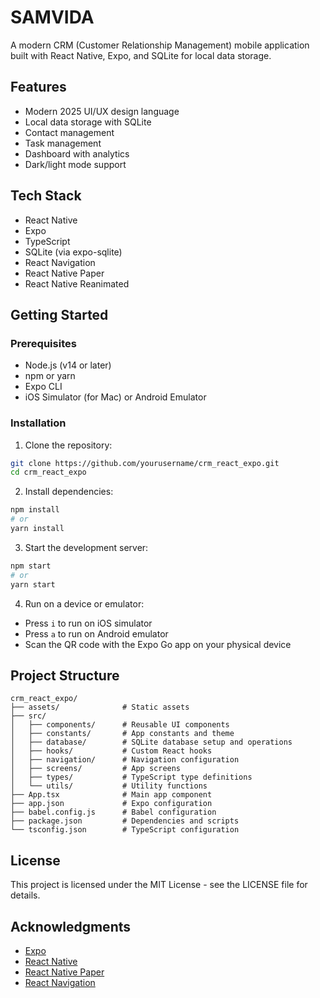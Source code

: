 # SAMVIDA

A modern CRM (Customer Relationship Management) mobile application built with React Native, Expo, and SQLite for local data storage.

## Features

- Modern 2025 UI/UX design language
- Local data storage with SQLite
- Contact management
- Task management
- Dashboard with analytics
- Dark/light mode support

## Tech Stack

- React Native
- Expo
- TypeScript
- SQLite (via expo-sqlite)
- React Navigation
- React Native Paper
- React Native Reanimated

## Getting Started

### Prerequisites

- Node.js (v14 or later)
- npm or yarn
- Expo CLI
- iOS Simulator (for Mac) or Android Emulator

### Installation

1. Clone the repository:
```bash
git clone https://github.com/yourusername/crm_react_expo.git
cd crm_react_expo
```

2. Install dependencies:
```bash
npm install
# or
yarn install
```

3. Start the development server:
```bash
npm start
# or
yarn start
```

4. Run on a device or emulator:
- Press `i` to run on iOS simulator
- Press `a` to run on Android emulator
- Scan the QR code with the Expo Go app on your physical device

## Project Structure

```
crm_react_expo/
├── assets/              # Static assets
├── src/
│   ├── components/      # Reusable UI components
│   ├── constants/       # App constants and theme
│   ├── database/        # SQLite database setup and operations
│   ├── hooks/           # Custom React hooks
│   ├── navigation/      # Navigation configuration
│   ├── screens/         # App screens
│   ├── types/           # TypeScript type definitions
│   └── utils/           # Utility functions
├── App.tsx              # Main app component
├── app.json             # Expo configuration
├── babel.config.js      # Babel configuration
├── package.json         # Dependencies and scripts
└── tsconfig.json        # TypeScript configuration
```

## License

This project is licensed under the MIT License - see the LICENSE file for details.

## Acknowledgments

- [Expo](https://expo.dev/)
- [React Native](https://reactnative.dev/)
- [React Native Paper](https://reactnativepaper.com/)
- [React Navigation](https://reactnavigation.org/)
